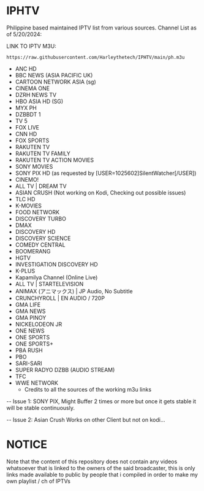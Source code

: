 # IPHTV
Philippine based maintained IPTV list from various sources.
Channel List as of 5/20/2024:

LINK TO IPTV M3U:
```
https://raw.githubusercontent.com/Harleythetech/IPHTV/main/ph.m3u
```

- ANC HD
- BBC NEWS (ASIA PACIFIC UK)
- CARTOON NETWORK ASIA (sg)
- CINEMA ONE
- DZRH NEWS TV
- HBO ASIA HD (SG)
- MYX PH
- DZBBDT 1
- TV 5
- FOX LIVE
- CNN HD
- FOX SPORTS
- RAKUTEN TV
- RAKUTEN TV FAMILY
- RAKUTEN TV ACTION MOVIES
- SONY MOVIES
- SONY PIX HD (as requested by [USER=1025602]SilentWatcher[/USER])
- CINEMO!
- ALL TV | DREAM TV
- ASIAN CRUSH (Not working on Kodi, Checking out possible issues)
- TLC HD
- K-MOVIES
- FOOD NETWORK
- DISCOVERY TURBO
- DMAX
- DISCOVERY HD
- DISCOVERY SCIENCE
- COMEDY CENTRAL
- BOOMERANG
- HGTV
- INVESTIGATION DISCOVERY HD
- K-PLUS
- Kapamilya Channel (Online Live)
- ALL TV | STARTELEVISION
- ANIMAX (アニマックス) | JP Audio, No Subtitle
- CRUNCHYROLL | EN AUDIO / 720P
- GMA LIFE
- GMA NEWS
- GMA PINOY
- NICKELODEON JR
- ONE NEWS
- ONE SPORTS
- ONE SPORTS+
- PBA RUSH
- PBO
- SARI-SARI
- SUPER RADYO DZBB (AUDIO STREAM)
- TFC
- WWE NETWORK
    - Credits to all the sources of the working m3u links 


-- Issue 1: SONY PIX, Might Buffer 2 times or more but once it gets stable it will be stable continuously.

-- Issue 2: Asian Crush Works on other Client but not on kodi...

# NOTICE
Note that the content of this repository does not contain any videos whatsoever that is linked to the owners of the said broadcaster, this is only links made available to public by people that i compiled in order to make my own playlist / ch of IPTVs
